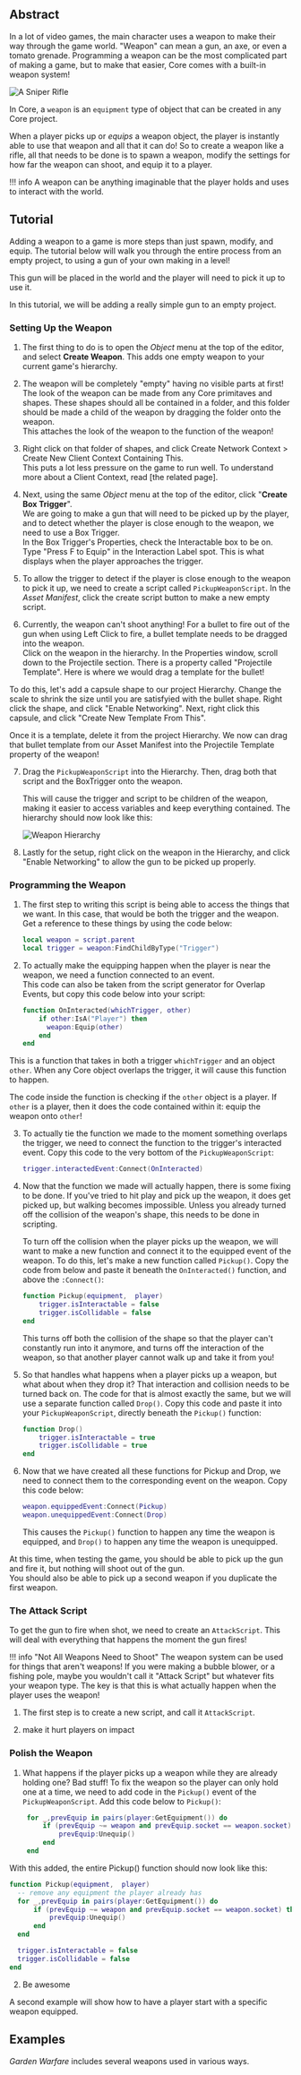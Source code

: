 ## Abstract

In a lot of video games, the main character uses a weapon to make their way through the game world. "Weapon" can mean a gun, an axe, or even a tomato grenade. 
Programming a weapon can be the most complicated part of making a game, but to make that easier, Core comes with a built-in weapon system!

![A Sniper Rifle](/img/EditorManual/Weapons/holdingWeapon.PNG)

In Core, a `weapon` is an `equipment` type of object that can be created in any Core project. 

When a player picks up or *equips* a weapon object, the player is instantly able to use that weapon and all that it can do! 
So to create a weapon like a rifle, all that needs to be done is to spawn a weapon, modify the settings for how far the weapon can shoot, and equip it to a player.

!!! info
    A weapon can be anything imaginable that the player holds and uses to interact with the world.

## Tutorial

Adding a weapon to a game is more steps than just spawn, modify, and equip. The tutorial below will walk you through the entire process from an empty project, to using a gun of your own making in a level!

This gun will be placed in the world and the player will need to pick it up to use it.

In this tutorial, we will be adding a really simple gun to an empty project.

### Setting Up the Weapon

1. The first thing to do is to open the *Object* menu at the top of the editor, and select **Create Weapon**. This adds one empty weapon to your current game's hierarchy. 

2. The weapon will be completely "empty" having no visible parts at first!  
 The look of the weapon can be made from any Core primitaves and shapes.
 These shapes should all be contained in a folder, and this folder should be made a child of the weapon by dragging the folder onto the weapon.  
 This attaches the look of the weapon to the function of the weapon! 
   
3. Right click on that folder of shapes, and click Create Network Context > Create New Client Context Containing This.  
This puts a lot less pressure on the game to run well. To understand more about a Client Context, read [the related page].

4. Next, using the same *Object* menu at the top of the editor, click "**Create Box Trigger**".  
   We are going to make a gun that will need to be picked up by the player, and to detect whether the player is close enough to the weapon, we need to use a Box Trigger.  
In the Box Trigger's Properties, check the Interactable box to be on.  
Type "Press F to Equip" in the Interaction Label spot. This is what displays when the player approaches the trigger.

5. To allow the trigger to detect if the player is close enough to the weapon to pick it up, we need to create a script called `PickupWeaponScript`. In the *Asset Manifest*, click the create script button to make a new empty script.

6. Currently, the weapon can't shoot anything! For a bullet to fire out of the gun when using Left Click to fire, a bullet template needs to be dragged into the weapon.  
 Click on the weapon in the hierarchy. In the Properties window, scroll down to the Projectile section. There is a property called "Projectile Template". Here is where we would drag a template for the bullet!  

 To do this, let's add a capsule shape to our project Hierarchy. Change the scale to shrink the size until you are satisfyied with the bullet shape. Right click the shape, and click "Enable Networking".
 Next, right click this capsule, and click "Create New Template From This".  
 
 Once it is a template, delete it from the project Hierarchy. We now can drag that bullet template from our Asset Manifest into the Projectile Template property of the weapon!

7. Drag the `PickupWeaponScript` into the Hierarchy. Then, drag both that script and the BoxTrigger onto the weapon.

   This will cause the trigger and script to be children of the weapon, making it easier to access variables and keep everything contained.
   The hierarchy should now look like this:

   ![Weapon Hierarchy](/img/EditorManual/Weapons/hierarchy.png)
   
8. Lastly for the setup, right click on the weapon in the Hierarchy, and click "Enable Networking" to allow the gun to be picked up properly.

### Programming the Weapon

1. The first step to writing this script is being able to access the things that we want. In this case, that would be both the trigger and the weapon. Get a reference to these things by using the code below:

   ```lua
   local weapon = script.parent
   local trigger = weapon:FindChildByType("Trigger")
   ```

2. To actually make the equipping happen when the player is near the weapon, we need a function connected to an event.  
   This code can also be taken from the script generator for Overlap Events, but copy this code below into your script:

   ```lua
   function OnInteracted(whichTrigger, other)
       if other:IsA("Player") then
         weapon:Equip(other)
	   end
   end
   ```  

  This is a function that takes in both a trigger `whichTrigger` and an object `other`. When any Core object overlaps the trigger, it will cause this function to happen.  

  The code inside the function is checking if the `other` object is a player. If `other` is a player, then it does the code contained within it: equip the weapon onto `other`!  

3. To actually tie the function we made to the moment something overlaps the trigger, we need to connect the function to the trigger's interacted event. Copy this code to the very bottom of the `PickupWeaponScript`:

   ```lua
   trigger.interactedEvent:Connect(OnInteracted)
   ```

4. Now that the function we made will actually happen, there is some fixing to be done. If you've tried to hit play and pick up the weapon, it does get picked up, but walking becomes impossible. Unless you already turned off the collision of the weapon's shape, this needs to be done in scripting.

   To turn off the collision when the player picks up the weapon, we will want to make a new function and connect it to the equipped event of the weapon. To do this, let's make a new function called `Pickup()`. Copy the code from below and paste it beneath the `OnInteracted()` function, and above the `:Connect()`:

   ```lua
   function Pickup(equipment,  player)
	   trigger.isInteractable = false
	   trigger.isCollidable = false
   end
   ```
   This turns off both the collision of the shape so that the player can't constantly run into it anymore, and turns off the interaction of the weapon, so that another player cannot walk up and take it from you!

5. So that handles what happens when a player picks up a weapon, but what about when they drop it? That interaction and collision needs to be turned back on. The code for that is almost exactly the same, but we will use a separate function called `Drop()`. Copy this code and paste it into your `PickupWeaponScript`, directly beneath the `Pickup()` function:

   ```lua
   function Drop()
	   trigger.isInteractable = true
	   trigger.isCollidable = true
   end
   ```

6. Now that we have created all these functions for Pickup and Drop, we need to connect them to the corresponding event on the weapon. Copy this code below:

   ```lua
   weapon.equippedEvent:Connect(Pickup)
   weapon.unequippedEvent:Connect(Drop)
   ```

   This causes the `Pickup()` function to happen any time the weapon is equipped, and `Drop()` to happen any time the weapon is unequipped.

At this time, when testing the game, you should be able to pick up the gun and fire it, but nothing will shoot out of the gun.  
You should also be able to pick up a second weapon if you duplicate the first weapon.

### The Attack Script

To get the gun to fire when shot, we need to create an `AttackScript`. This will deal with everything that happens the moment the gun fires!

!!! info "Not All Weapons Need to Shoot"
    The weapon system can be used for things that aren't weapons! If you were making a bubble blower, or a fishing pole, maybe you wouldn't call it "Attack Script" but whatever fits your weapon type. The key is that this is what actually happen when the player uses the weapon!
    
1. The first step is to create a new script, and call it `AttackScript`. 

2. make it hurt players on impact

### Polish the Weapon

1. What happens if the player picks up a weapon while they are already holding one? Bad stuff! To fix the weapon so the player can only hold one at a time, we need to add code in the `Pickup()` event of the `PickupWeaponScript`. Add this code below to `Pickup()`:

   ```lua
    for _,prevEquip in pairs(player:GetEquipment()) do
        if (prevEquip ~= weapon and prevEquip.socket == weapon.socket) then
            prevEquip:Unequip()
        end
    end
   ```
With this added, the entire Pickup() function should now look like this:

   ```lua
   function Pickup(equipment,  player)
	 -- remove any equipment the player already has
     for _,prevEquip in pairs(player:GetEquipment()) do
         if (prevEquip ~= weapon and prevEquip.socket == weapon.socket) then
             prevEquip:Unequip()
         end
     end

	 trigger.isInteractable = false
	 trigger.isCollidable = false
   end
   ```

2. Be awesome

A second example will show how to have a player start with a specific weapon equipped.

## Examples

*Garden Warfare* includes several weapons used in various ways. 
